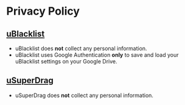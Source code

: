 # Privacy Policy

## [uBlacklist](https://github.com/iorate/uBlacklist)

- uBlacklist does **not** collect any personal information.
- uBlacklist uses Google Authentication **only** to save and load your uBlacklist settings on your Google Drive.

## [uSuperDrag](https://github.com/iorate/uSuperDrag)

- uSuperDrag does **not** collect any personal information.
